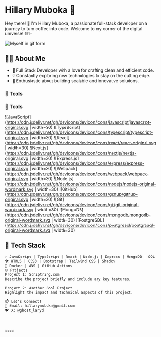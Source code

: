 # Hillary Muboka 🚀

Hey there! 👋 I'm Hillary Muboka, a passionate full-stack developer on a journey to turn coffee into code. Welcome to my corner of the digital universe! 🌐✨
<!-- Centered GIF -->

  <img align="center" src="https://media.giphy.com/media/odTTszSU3M3pb5I9eW/giphy.gif" alt="Myself in gif form">



## 👨‍💻 About Me

- 🌟 Full Stack Developer with a love for crafting clean and efficient code.
- 💡 Constantly exploring new technologies to stay on the cutting edge.
- 🚀 Enthusiastic about building scalable and innovative solutions.

### 🧰 Tools

### 🧰 Tools

![JavaScript](https://cdn.jsdelivr.net/gh/devicons/devicon/icons/javascript/javascript-original.svg | width=30) ![TypeScript](https://cdn.jsdelivr.net/gh/devicons/devicon/icons/typescript/typescript-original.svg | width=30) ![React](https://cdn.jsdelivr.net/gh/devicons/devicon/icons/react/react-original.svg | width=30) ![Next.js](https://cdn.jsdelivr.net/gh/devicons/devicon/icons/nextjs/nextjs-original.svg | width=30) ![Express.js](https://cdn.jsdelivr.net/gh/devicons/devicon/icons/express/express-original.svg | width=30) ![Webpack](https://cdn.jsdelivr.net/gh/devicons/devicon/icons/webpack/webpack-original.svg | width=30) ![Node.js](https://cdn.jsdelivr.net/gh/devicons/devicon/icons/nodejs/nodejs-original-wordmark.svg | width=30) ![GitHub](https://cdn.jsdelivr.net/gh/devicons/devicon/icons/github/github-original.svg | width=30) ![Git](https://cdn.jsdelivr.net/gh/devicons/devicon/icons/git/git-original-wordmark.svg | width=30) ![MongoDB](https://cdn.jsdelivr.net/gh/devicons/devicon/icons/mongodb/mongodb-original-wordmark.svg | width=30) ![PostgreSQL](https://cdn.jsdelivr.net/gh/devicons/devicon/icons/postgresql/postgresql-original-wordmark.svg | width=30)






          

## 🔧 Tech Stack

```markdown
⚡ JavaScript | TypeScript | React | Node.js | Express | MongoDB | SQL
🛠️ HTML5 | CSS3 | Bootstrap | Tailwind CSS | Shadcn 
🚢 Docker | AWS | GitHub Actions
🌐 Projects
Project 1: Scriptring.com
Describe the project briefly and include any key features.

Project 2: Another Cool Project
Highlight the impact and technical aspects of this project.

📫 Let's Connect!
📧 Email: hillarymuboka@gmail.com
🐦 X: @ghost_laryd




****
